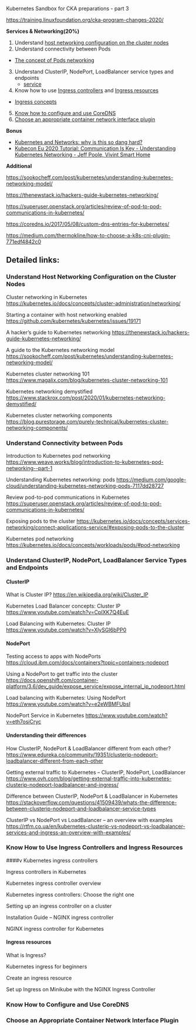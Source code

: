 Kubernetes Sandbox for CKA  preparations - part 3


https://training.linuxfoundation.org/cka-program-changes-2020/

**Services & Networking(20%)**


1. Understand [host networking configuration on the cluster nodes](https://kubernetes.io/docs/concepts/cluster-administration/networking/)
2. Understand connectivity between Pods
  - [The concept of Pods networking](https://kubernetes.io/docs/concepts/workloads/pods/#pod-networking)
3. Understand ClusterIP, NodePort, LoadBalancer service types and endpoints
   - [service](https://kubernetes.io/docs/concepts/services-networking/service/)
4. Know how to use [Ingress controllers](https://kubernetes.io/docs/concepts/services-networking/ingress-controllers/) and [Ingress resources](https://kubernetes.io/docs/concepts/services-networking/ingress/#the-ingress-resource)
  - [Ingress concepts]((https://kubernetes.io/docs/concepts/services-networking/ingress/))
5. [Know how to configure and use CoreDNS](https://kubernetes.io/docs/tasks/administer-cluster/dns-custom-nameservers/)
6. [Choose an appropriate container network interface plugin](https://kubernetes.io/docs/setup/production-environment/tools/kubeadm/create-cluster-kubeadm/#pod-network)

**Bonus**

- [Kubernetes and Networks: why is this so dang hard?](https://youtu.be/xB190-yyJnY?t=241)
- [Kubecon Eu 2020 Tutorial: Communication Is Key - Understanding Kubernetes Networking - Jeff Poole, Vivint Smart Home](https://youtu.be/InZVNuKY5GY?list=PLj6h78yzYM2O1wlsM-Ma-RYhfT5LKq0XC)


**Additional**

https://sookocheff.com/post/kubernetes/understanding-kubernetes-networking-model/

https://thenewstack.io/hackers-guide-kubernetes-networking/

https://superuser.openstack.org/articles/review-of-pod-to-pod-communications-in-kubernetes/

https://coredns.io/2017/05/08/custom-dns-entries-for-kubernetes/

https://medium.com/thermokline/how-to-choose-a-k8s-cni-plugin-771edf4842c0


## Detailed links:


### Understand Host Networking Configuration on the Cluster Nodes


Cluster networking in Kubernetes
https://kubernetes.io/docs/concepts/cluster-administration/networking/

Starting a container with host networking enabled
https://github.com/kubernetes/kubernetes/issues/19171

A hacker’s guide to Kubernetes networking
https://thenewstack.io/hackers-guide-kubernetes-networking/

A guide to the Kubernetes networking model
https://sookocheff.com/post/kubernetes/understanding-kubernetes-networking-model/

Kubernetes cluster networking 101
https://www.magalix.com/blog/kubernetes-cluster-networking-101

Kubernetes networking demystified
https://www.stackrox.com/post/2020/01/kubernetes-networking-demystified/

Kubernetes cluster networking components
https://blog.purestorage.com/purely-technical/kubernetes-cluster-networking-components/


### Understand Connectivity between Pods

Introduction to Kubernetes pod networking
https://www.weave.works/blog/introduction-to-kubernetes-pod-networking--part-1

Understanding Kubernetes networking: pods
https://medium.com/google-cloud/understanding-kubernetes-networking-pods-7117dd28727

Review pod-to-pod communications in Kubernetes
https://superuser.openstack.org/articles/review-of-pod-to-pod-communications-in-kubernetes/

Exposing pods to the cluster
https://kubernetes.io/docs/concepts/services-networking/connect-applications-service/#exposing-pods-to-the-cluster

Kubernetes pod networking
https://kubernetes.io/docs/concepts/workloads/pods/#pod-networking



### Understand ClusterIP, NodePort, LoadBalancer Service Types and Endpoints

#### ClusterIP

What is Cluster IP?
https://en.wikipedia.org/wiki/Cluster_IP

Kubernetes Load Balancer concepts: Cluster IP
https://www.youtube.com/watch?v=CpIXK7Q4EuE

Load Balancing with Kubernetes: Cluster IP
https://www.youtube.com/watch?v=XlySGI6bPP0

#### NodePort

Testing access to apps with NodePorts
https://cloud.ibm.com/docs/containers?topic=containers-nodeport

Using a NodePort to get traffic into the cluster
https://docs.openshift.com/container-platform/3.6/dev_guide/expose_service/expose_internal_ip_nodeport.html

Load balancing with Kubernetes: Using NodePort
https://www.youtube.com/watch?v=e2eWBMFUbsI

NodePort Service in Kubernetes
https://www.youtube.com/watch?v=eth7osiCryc

#### Understanding their differences

How ClusterIP, NodePort & LoadBalancer different from each other?
https://www.edureka.co/community/19351/clusterip-nodeport-loadbalancer-different-from-each-other

Getting external traffic to Kubernetes – ClusterIP, NodePort, LoadBalancer
https://www.ovh.com/blog/getting-external-traffic-into-kubernetes-clusterip-nodeport-loadbalancer-and-ingress/

Difference between ClusterIP, NodePort & LoadBalancer in Kubernetes
https://stackoverflow.com/questions/41509439/whats-the-difference-between-clusterip-nodeport-and-loadbalancer-service-types

ClusterIP vs NodePort vs LoadBalancer – an overview with examples
https://rtfm.co.ua/en/kubernetes-clusterip-vs-nodeport-vs-loadbalancer-services-and-ingress-an-overview-with-examples/


### Know How to Use Ingress Controllers and Ingress Resources


####v Kubernetes ingress controllers

Ingress controllers in Kubernetes

Kubernetes ingress controller overview

Kubernetes ingress controllers: Choose the right one

Setting up an ingress controller on a cluster

Installation Guide – NGINX ingress controller

NGINX ingress controller for Kubernetes

#### Ingress resources

What is Ingress?

Kubernetes ingress for beginners

Create an ingress resource

Set up Ingress on Minikube with the NGINX Ingress Controller


### Know How to Configure and Use CoreDNS

### Choose an Appropriate Container Network Interface Plugin




